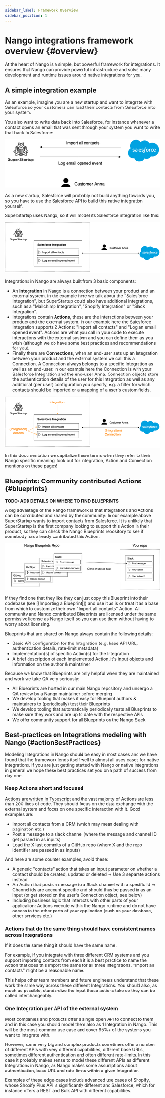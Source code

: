 ```yaml
---
sidebar_label: Framework Overview
sidebar_position: 1
---
```


# Nango integrations framework overview {#overview}

At the heart of Nango is a simple, but powerful framework for integrations. It ensures that Nango can provide powerful infrastructure and solve many development and runtime issues around native integrations for you.

## A simple integration example
As an example, imagine you are a new startup and want to integrate with Salesforce so your customers can load their contacts from Salesforce into your system.

You also want to write data back into Salesforce, for instance whenever a contact opens an email that was sent through your system you want to write that back to Salesforce:

![A startup integrates with Salesforce](/img/startup-salesforce-integration.png)

As a new startup, Salesforce will probably not build anything towards you, so you have to use the Salesforce API to build this native integration yourself.

SuperStartup uses Nango, so it will model its Salesforce integration like this:

![The Nango model of SuperStartup integration with Salesforce](/img/startup-salesforce-nango-model.png)

Integrations in Nango are always built from 3 basic components:

- An **Integration** in Nango is a connection between your product and an external system. In the example here we talk about the "Salesforce Integration", but SuperStartup could also have additional integrations, such as a "Mailchimp Integration", "Shopify Integration" or "Slack Integration".
- Integrations contain **Actions**, these are the interactions between your product and the external system. In our example here the Salesforce Integration supports 2 Actions: "Import all contacts" and "Log an email opened event". Actions are what you call in your code to execute interactions with the external system and you can define them as you wish (although we do have some best practices and recommendations for you).
- Finally there are **Connections**, when an end-user sets up an Integration between your product and the external system we call this a Connection. A Connection always belongs to a specific Integration as well as an end-user. In our example here the Connection is with your Salesforce Integration and the end-user Anna. Connection objects store the authentication details of the user for this Integration as well as any additional (per user) configuration you specify, e.g. a filter for which contacts should be imported or a mapping of a user's custom fields.

![The Nango model of SuperStartup integration with Salesforce - annotated](/img/startup-salesforce-nango-model-annotated.png)

In this documentation we capitalize these terms when they refer to their Nango specific meaning, look out for Integration, Action and Connection mentions on these pages!

## Blueprints: Community contributed Actions {#blueprints}
**TODO: ADD DETAILS ON WHERE TO FIND BLUEPRINTS**

A big advantage of the Nango framework is that Integrations and Actions can be contributed and shared by the community:
In our example above SuperStartup wants to import contacts from Salesforce. It is unlikely that SuperStartup is the first company looking to support this Action in their product, so they can check the Nango Blueprints repository to see if somebody has already contributed this Action.

![An illustration that shows how Blueprints work in Nango](/img/nango-blueprints-illustration.png)

If they find one that they like they can just copy this Blueprint into their codebase (see [[Importing a Blueprint]]) and use it as is or treat it as a base from which to customize their own "Import all contacts" Action.
All community and Nango contributed Blueprints are licensed under the same permissive license as Nango itself so you can use them without having to worry about licensing.

Blueprints that are shared on Nango always contain the following details:
- Basic API configuration for the Integration (e.g. base API URL, authentication details, rate-limit metadata)
- Implementation(s) of specific Action(s) for the Integration
- A brief description of each implemented Action, it's input objects and information on the author & maintainer

Because we know that Blueprints are only helpful when they are maintained and work we take QA very seriously:
- All Blueprints are hosted in our main Nango repository and undergo a QA review by a Nango maintainer before merging
- We develop tooling that makes it easy for Blueprint authors & maintainers to (periodically) test their Blueprints
- We develop tooling that automatically periodically tests all Blueprints to make sure they work and are up to date with the respective APIs
- We offer community support for all Blueprints on the Nango Slack

## Best-practices on Integrations modeling with Nango {#actionBestPractices}

Modeling Integrations in Nango should be easy in most cases and we have found that the framework lends itself well to almost all uses cases for native integrations. If you are just getting started with Nango or native integrations in general we hope these best practices set you on a path of success from day one.

### Keep Actions short and focused
[Actions are written in Typescript](nango-integrations-folder.md#actionFiles) and the vast majority of Actions are less than 200 lines of code. They should focus on the data exchange with the external system and focus on one specific interaction with it. Good examples are:
- Import all contacts from a CRM (which may mean dealing with pagination etc.)
- Post a message to a slack channel (where the message and channel ID get passed in as inputs)
- Load the X last commits of a GitHub repo (where X and the repo identifier are passed in as inputs)

And here are some counter examples, avoid these:
- A generic "contacts" action that takes an input parameter on whether a contact should be created, updated or deleted => Use 3 separate actions instead
- An Action that posts a message to a Slack channel with a specific id => Channel ids are account specific and should thus be passed in as an input (or get stored on the user's Connection object, see below)
- Including business logic that interacts with other parts of your application: Actions execute within the Nango runtime and do not have access to the other parts of your application (such as your database, other services etc.)

### Actions that do the same thing should have consistent names across Integrations
If it does the same thing it should have the same name.

For example, if you integrate with three different CRM systems and you support importing contacts from each it is a best practice to name the Action that does this import the same for all three Integrations. "Import all contacts" might be a reasonable name.

This helps other team members and future engineers understand that these work the same way across these different Integrations. You should also, as much as possible, standardize the input these actions take so they can be called interchangeably.

### One Integration per API of the external system
Most companies and products offer a single open API to connect to them and in this case you should model them also as 1 Integration in Nango. This will be the most-common use case and cover 95%+ of the systems you want to integrate with.

However, some very big and complex products sometimes offer a number of different APIs with very different capabilities, different base URLs, sometimes different authentication and often different rate-limits. In this case it probably makes sense to model these different APIs as different Integrations in Nango, as Nango makes some assumptions about authentication, base URL and rate-limits within a given Integration.

Examples of these edge-cases include advanced use cases of Shopify, whose Shopify Plus API is significantly different and Salesforce, which for instance offers a REST and Bulk API with different capabilities.
